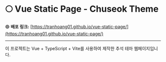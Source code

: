 # 🌕 Vue Static Page - Chuseok Theme

🟢 **배포 링크:** [https://tranhoang01.github.io/vue-static-page/](https://tranhoang01.github.io/vue-static-page/)

---

이 프로젝트는 Vue + TypeScript + Vite를 사용하여 제작한 추석 테마 웹페이지입니다.